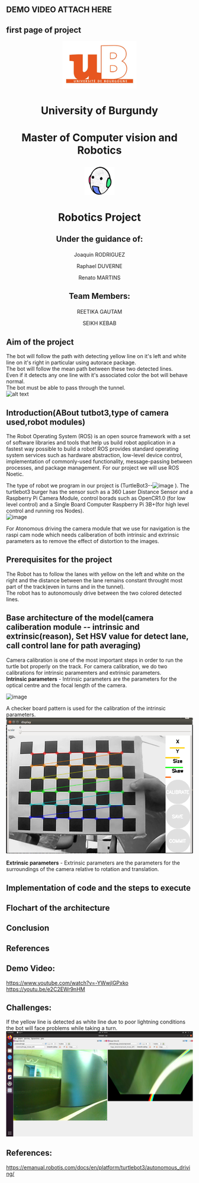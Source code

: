 ## DEMO VIDEO ATTACH HERE 
## first page of project

<p align="center">  
   <img src = "ub.png" width = 200>
</p >

# <p align="center">University of Burgundy
</p > 

# <p align="center">Master of Computer vision and Robotics</p >   
<p align="center">  
   <img src = "vibot.png" width = 80>
</p >

# <p align="center">Robotics Project</p> 

## <p align="center">Under the guidance of:</p > 

<p align="center"> Joaquin RODRIGUEZ </p >     
<p align="center"> Raphael DUVERNE </p >   
<p align="center"> Renato MARTINS </p >   
 

## <p align="center">Team Members:</p >

<p align="center">REETIKA GAUTAM</p>
<p align="center">SEIKH KEBAB</p>


## Aim of the project
The bot will follow the path with detecting yellow line on it's left and white line on it's right in particular using autorace package.\
The bot will follow the mean path between these two detected lines.\
Even if it detects any one line with it's associated color the bot will behave normal.\
The bot must be able to pass through the tunnel. \
![alt text](https://github.com/Reetika12795/RoboticProject_2022/blob/main/1668436334462.jpg)

## Introduction(ABout tutbot3,type of camera used,robot modules)
The Robot Operating System (ROS) is an open source framework with a set of software libraries and tools that help us build robot application in a fastest way possible to build a robot! ROS provides standard operating system services such as hardware abstraction, low-level device control, implementation of commonly-used functionality, message-passing between processes, and package management. For our project we will use ROS Noetic.

The type of robot we program in our project is (TurtleBot3--![image](https://user-images.githubusercontent.com/33001160/206558392-fd1ff07e-a34f-487a-8b09-8f9e70f2838f.png)
). The turtlebot3 burger has the sensor such as a 360 Laser Distance Sensor and a Raspberry Pi Camera Module, control borads such as OpenCR1.0 (for low level control) and a Single Board Computer Raspberry Pi 3B+(for high level control and running ros Nodes). \
![image](https://user-images.githubusercontent.com/33001160/206553899-782737e8-cb23-4a91-888a-da50709cfb9a.png)

For Atonomous driving the camera module that we use for navigation is the raspi cam node which needs caliberation of both intrinsic and extrinsic parameters as to remove the effect of distortion to the images.


## Prerequisites for the project
The Robot has to follow the lanes with yellow on the left and white on the right and the distance between the lane remains constant throught most part of the track(even in turns and in the tunnel). \
The robot has to autonomously drive between the two colored detected lines.


## Base architecture of the model(camera caliberation module -- intrinsic and extrinsic(reason), Set HSV value for detect lane, call control lane for path averaging)

Camera calibration is one of the most important steps in order to run the turtle bot properly on the track. For camera calibration, we do two calibrations for intrinsic paramemters and extrinsic parameters. \
**Intrinsic parameters** - Intrinsic parameters are the parameters for the optical centre and the focal length of the camera. 

![image](https://user-images.githubusercontent.com/116564367/206685142-f2a86333-1945-40d2-8d00-081c301f2d23.png)


A checker board pattern is used for the calibration of the intrinsic parameters. 
![alt text](https://github.com/Reetika12795/RoboticProject_2022/blob/main/images/camera-calibration_tb3.webp)

**Extrinsic parameters** - Extrinsic parameters are the parameters for the surroundings of the camera relative to rotation and translation.

## Implementation of code and the steps to execute
## Flochart of the architecture
## Conclusion
## References


## Demo Video:
https://www.youtube.com/watch?v=-YWwjlGPxko \
https://youtu.be/e2C2EWr9nHM

## Challenges:
If the yellow line is detected as white line due to poor lightning conditions the bot will face problems while taking a turn.
![alt text](https://github.com/Reetika12795/RoboticProject_2022/blob/main/Screenshot%20from%202022-11-14%2016-16-17.png)


## References:
https://emanual.robotis.com/docs/en/platform/turtlebot3/autonomous_driving/
